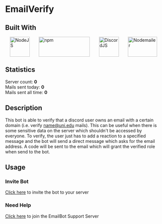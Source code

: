 <meta name="description" content= "This Discord Bot allows you to verify clients with the help of their email address. This can be useful when there is some sensitive data on the server which shouldn't be accessed by everyone.">

# EmailVerify

## Built With

<div style="display: -ms-flexbox;     display: -webkit-flex;     display: flex;     -webkit-flex-direction: row;     -ms-flex-direction: row;     flex-direction: row;     -webkit-flex-wrap: wrap;     -ms-flex-wrap: wrap;     flex-wrap: wrap;     -webkit-justify-content: space-around;     -ms-flex-pack: distribute;     justify-content: space-around;     -webkit-align-content: stretch;     -ms-flex-line-pack: stretch;     align-content: stretch;     -webkit-align-items: flex-start;     -ms-flex-align: start;     align-items: flex-start;">
<a href="https://nodejs.org/en/"><img src="https://chris-noring.gallerycdn.vsassets.io/extensions/chris-noring/node-snippets/1.3.2/1606066290744/Microsoft.VisualStudio.Services.Icons.Default" alt="NodeJS" width="64" height="64" title="NodeJS"></a>
<a href="https://www.npmjs.com/"><img src="https://upload.wikimedia.org/wikipedia/commons/thumb/d/db/Npm-logo.svg/1280px-Npm-logo.svg.png" alt="npm" width="164" height="64" title="npm"></a>
<a href="https://discord.js.org/#/"><img src="https://discordjs.guide/meta-image.png" alt="DiscordJS" width="64" height="64" title="DiscordJS"></a>
<a href="https://nodemailer.com/about/"><img src="https://nodemailer.com/nm_logo_200x136.png" alt="Nodemailer" width="94" height="64" title="Nodemailer"></a>
</div>

## Statistics

Server count: <strong id="serverCount">0</strong><br>
Mails sent today: <strong id="todayMails">0</strong><br>
Mails sent all time: <strong id="allMails">0</strong>

## Description

This bot is able to verify that a discord user owns an email with a certain domain (i.e. verify name@uni.edu mails).
This can be useful when there is some sensitive data on the server which shouldn't be accessed by everyone. To verify,
the user just has to add a reaction to a specified message and the bot will send a direct message which asks for the
email address. A code will be sent to the email which will grant the verified role when send to the bot.

## Usage

### Invite Bot

[Click here](https://discord.com/api/oauth2/authorize?client_id=895056197789564969&permissions=268504128&scope=bot%20applications.commands)
to invite the bot to your server

### Need Help

[Click here](https://discord.com/invite/fEBSHUQXu2) to join the EmailBot Support Server

<script>
const serverCount = document.getElementById("serverCount");
const mailsSendToday = document.getElementById("todayMails");
const mailsSendAll = document.getElementById("allMails");
function refreshData(){
fetch('https://emailbotstats.larskaesberg.de/serverCount')
  .then(response => response.json())
  .then(data => serverCount.textContent = data);
fetch('https://emailbotstats.larskaesberg.de/mailsSendToday')
  .then(response => response.json())
  .then(data => mailsSendToday.textContent = data);
fetch('https://emailbotstats.larskaesberg.de/mailsSendAll')
  .then(response => response.json())
  .then(data => mailsSendAll.textContent = data);
}
refreshData();
setInterval(function (){
refreshData();
},10000);

</script>
